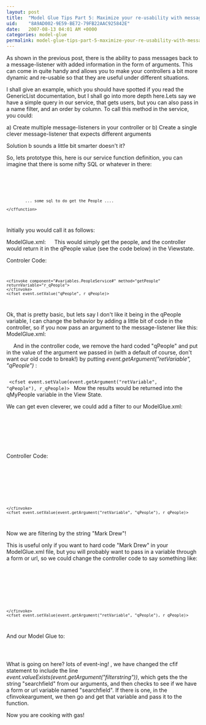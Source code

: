 ```yaml
---
layout: post
title:  "Model Glue Tips Part 5: Maximize your re-usability with message arguments"
uid:	"8A9AD002-9E59-BE72-79FB22AAC925842E"
date:   2007-08-13 04:01 AM +0000
categories: model-glue
permalink: model-glue-tips-part-5-maximize-your-re-usability-with-message-arguments
---
```

As shown in the previous post, there is the ability to pass messages back to a message-listener with added information in the form of arguments. This can come in quite handy and allows you to make your controllers a bit more dynamic and re-usable so that they are useful under different situations.

I shall give an example, which you should have spotted if you read the GenericList documentation, but I shall go into more depth here.Lets say we have a simple query in our service, that gets users, but you can also pass in a name filter, and an order by column. To call this method in the service, you could:

a) Create multiple message-listeners in your controller
or
b) Create a single clever message-listener that expects different arguments

Solution b sounds a little bit smarter doesn't it?

So,  lets prototype this, here is our service function definition, you can imagine that there is some nifty SQL or whatever in there:
<code>
	<cffunction name = "getPeople" returnType = "query" access = "public">
		<cfargument name="filterby" type="string" required="false" default="">
		<cfargument name="filterstring" type="string" required="false" default="">
		<cfargument name="orderby" type="string" required="false" default="">	
			
			... some sql to do get the People ....
			
	</cffunction>
	
</code>
	
Initially you would call it as follows:

ModelGlue.xml:
<code>
	<message name="getPeople"></message>
</code>
This would simply get the people, and the controller would return it in the qPeople value (see the code below) in the Viewstate.

Controler Code:
<code>
	
	<cfinvoke component="#variables.PeopleService#" method="getPeople" returnVariable="r_qPeople">	
	</cfinvoke>
	<cfset event.setValue("qPeople", r_qPeople)>
</code>


Ok, that is pretty basic, but lets say I don't like it being in the qPeople variable, I can change the behavior by adding a little bit of code in the controller, so if you now pass an argument to the message-listener like this:
ModelGlue.xml:
<code>
	<message name="getPeople">
		<argument name="retVariable" value="qMyPeople"/>
	</message>
</code>
And in the controller code, we remove the hard coded "qPeople" and put in the value of the argument we passed in (with a default of course, don't want our old code to break!) by putting <em>event.getArgument("retVariable", "qPeople")</em> :
<code>
	<cfinvoke component="#variables.PeopleService#" method="getPeople" returnVariable="r_qPeople">	
	</cfinvoke>
	<cfset event.setValue(event.getArgument("retVariable", "qPeople"), r_qPeople)>
</code>
Mow the results would be returned into the qMyPeople variable in the View State.

We can get even cleverer, we could add a filter to our ModelGlue.xml:

<code>
	<message name="getPeople">
		<argument name="retVariable" value="qMyPeople"/>
		<argument name="filterby" value="name" />
		<argument name="filterstring" value="Mark Drew"/>
	</message>
</code>

Controller Code:

<code>
	<cfinvoke component="#variables.PeopleService#" method="getPeople" returnVariable="r_qPeople">
		<cfif event.argumentExists("filterby") AND  event.argumentExists("filterstring")>
			<cfinvokeargument name="filterby" value="#event.getArgument("filterby")#">
			<cfinvokeargument name="filterstring" value="#event.getArgument("filterstring")#">
		</cfif>
			
	</cfinvoke>
	<cfset event.setValue(event.getArgument("retVariable", "qPeople"), r_qPeople)>
</code>

Now we are filtering by the string "Mark Drew"! 

This is useful only if you want to hard code "Mark Drew" in your ModelGlue.xml file, but you will probably want to pass in a variable through a form or url, so we could change the controller code to say something like:

<code>
	<cfinvoke component="#variables.PeopleService#" method="getPeople" returnVariable="r_qPeople">
		<cfif event.argumentExists("filterby")
				AND  event.argumentExists("filterstring") 
				AND event.valueexists(event.getArgument("filterstring"))>
			<cfinvokeargument name="filterby" value="#event.getArgument("filterby")#">
			<cfinvokeargument name="filterstring" value="#event.getValue(event.getArgument("filterstring"))#">
		</cfif>
			
	</cfinvoke>
	<cfset event.setValue(event.getArgument("retVariable", "qPeople"), r_qPeople)>
	
</code>

And our Model Glue to:
<code>
	<message name="getPeople">
		<argument name="retVariable" value="qMyPeople"/>
		<argument name="filterby" value="name" />
		<argument name="filterstring" value="searchfield"/>
	</message>
</code>

 What is going on here? lots of event-ing! , we have changed the cfif statement to include the line <em>event.valueExists(event.getArgument("filterstring"))</em>, which gets the the string "searchfield" from our arguments, and then checks to see if we have a form or url variable named "searchfield". If there is one, in the cfinvokeargument, we then go and get that variable and pass it to the function.

Now you are cooking with gas!